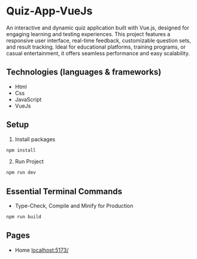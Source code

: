 # Quiz-App-VueJs

An interactive and dynamic quiz application built with Vue.js, designed for engaging learning and testing experiences. This project features a responsive user interface, real-time feedback, customizable question sets, and result tracking. Ideal for educational platforms, training programs, or casual entertainment, it offers seamless performance and easy scalability.

## Technologies (languages & frameworks)

- Html
- Css
- JavaScript
- VueJs

## Setup

1. Install packages

```sh
npm install
```

2. Run Project

```sh
npm run dev
```

## Essential Terminal Commands

- Type-Check, Compile and Minify for Production

```sh
npm run build
```

## Pages

- Home [localhost:5173/](http://localhost:5173/)
